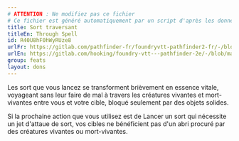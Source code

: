 ```yaml
---
# ATTENTION : Ne modifiez pas ce fichier
# Ce fichier est généré automatiquement par un script d'après les données du module Foundry VTT officiel et de sa traduction
title: Sort traversant
titleEn: Through Spell
id: R40U8hF0hWyRUze8
urlFr: https://gitlab.com/pathfinder-fr/foundryvtt-pathfinder2-fr/-/blob/master/data/feats/R40U8hF0hWyRUze8.htm
urlEn: https://gitlab.com/hooking/foundry-vtt---pathfinder-2e/-/blob/master/packs/data/feats.db/through-spell.json
group: feats
layout: dons
---
```

Les sort que vous lancez se transforment brièvement en essence vitale, voyageant sans leur faire de mal à travers les créatures vivantes et mort-vivantes entre vous et votre cible, bloqué seulement par des objets solides.

Si la prochaine action que vous utilisez est de <a class="entity-link" data-pack="pf2e.actionspf2e" data-id="aBQ8ajvEBByv45yz" draggable="true">Lancer un sort</a> qui nécessite un jet d'attaue de sort, vos cibles ne bénéficient pas d'un abri procuré par des créatures vivantes ou mort-vivantes.



